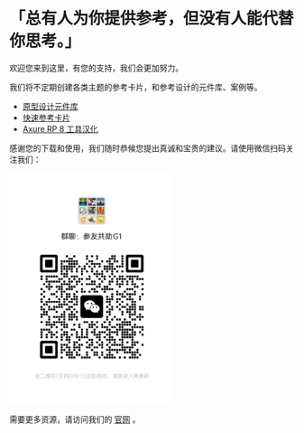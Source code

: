 # 「总有人为你提供参考，但没有人能代替你思考。」
欢迎您来到这里，有您的支持，我们会更加努力。

我们将不定期创建各类主题的参考卡片，和参考设计的元件库、案例等。
* [原型设计元件库](https://github.com/refscn/rplibs "免费下载")
* [快速参考卡片](https://github.com/refscn/cards "免费下载")
* [Axure RP 8 工具汉化](https://github.com/refscn/rphh "免费下载")


感谢您的下载和使用，我们随时恭候您提出真诚和宝贵的建议。请使用微信扫码关注我们：

<picture>
  <img alt="使用微信扫码入群" src="https://raw.githubusercontent.com/refscn/rpdemo/main/assets/refs-qrcode.jpg" width="292" />
</picture>

需要更多资源，请访问我们的 [官网](http://refs.cn) 。
